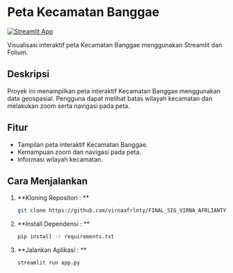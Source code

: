 # Peta Kecamatan Banggae

[![Streamlit App](https://static.streamlit.io/badges/streamlit_badge_black_white.svg)](https://finalsigvirnaafrlianty.streamlit.app/)  

Visualisasi interaktif peta Kecamatan Banggae menggunakan Streamlit dan Folium.

## Deskripsi

Proyek ini menampilkan peta interaktif Kecamatan Banggae menggunakan data geospasial. Pengguna dapat melihat batas wilayah kecamatan dan melakukan zoom serta navigasi pada peta.

## Fitur

* Tampilan peta interaktif Kecamatan Banggae.
* Kemampuan zoom dan navigasi pada peta.
* Informasi wilayah kecamatan.

## Cara Menjalankan

1. **Kloning Repositori : **
   ```bash
   git clone https://github.com/virnaafrlnty/FINAL_SIG_VIRNA_AFRLIANTY.git
2. **Install Dependensi : **
   ```bash
   pip install -r requirements.txt
3. **Jalankan Aplikasi : **
   ```bash
   streamlit run app.py
